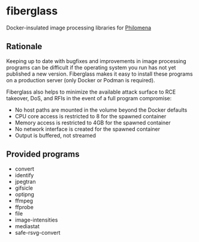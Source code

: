 # fiberglass

Docker-insulated image processing libraries for [Philomena](https://github.com/derpibooru/philomena)

## Rationale

Keeping up to date with bugfixes and improvements in image processing programs can be difficult if the operating system you run has not yet published a new version. Fiberglass makes it easy to install these programs on a production server (only Docker or Podman is required).

Fiberglass also helps to minimize the available attack surface to RCE takeover, DoS, and RFIs in the event of a full program compromise:

- No host paths are mounted in the volume beyond the Docker defaults
- CPU core access is restricted to 8 for the spawned container
- Memory access is restricted to 4GB for the spawned container
- No network interface is created for the spawned container
- Output is buffered, not streamed

## Provided programs

- convert
- identify
- jpegtran
- gifsicle
- optipng
- ffmpeg
- ffprobe
- file
- image-intensities
- mediastat
- safe-rsvg-convert
